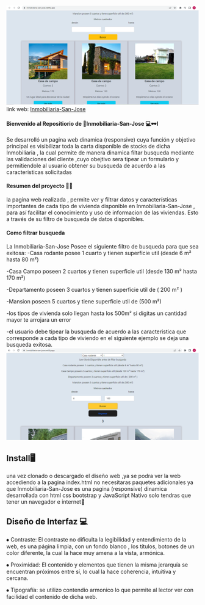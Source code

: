 ![Inmobiliaria San Jose](https://raw.githubusercontent.com/fagust1992/cv/main/img/proyecto1.png "Inmobiliaria San Jose")
link web:
[Inmobiliaria-San-Jose](https://inmobiliaria-san-jose.netlify.app/)
#### Bienvenido al Repositiorio de 👩‍Inmobiliaria-San-Jose 💻🕶I
Se desarrolló un pagina web  dinamica (responsive)  cuya función y objetivo principal es visibilizar toda la carta disponible de stocks de dicha Inmobiliaria , la cual permite de manera dinamica filtar busqueda mediante las validaciones del cliente ,cuyo obejtivo sera tipear un formulario y permitiendole al usuario obtener su busqueda de acuerdo a las caracteristicas solicitadas

####  Resumen del proyecto 👊🏼
la pagina web realizada , permite  ver y filtrar datos y características importantes de cada tipo de vivienda disponible en Inmobiliaria-San-Jose , para así facilitar el conocimiento y uso de informacion de las viviendas. Esto a través de  su filtro de busqueda  de datos disponibles.

####  Como filtrar busqueda
La  Inmobiliaria-San-Jose Posee  el siguiente filtro de busqueda para que sea exitosa:
-Casa rodante posee 1 cuarto y tienen superficie util (desde 6 m² hasta 80 m²)

-Casa Campo poseen 2 cuartos y tienen superficie util (desde 130 m² hasta 170 m²)

-Departamento poseen 3 cuartos y tienen superficie util de ( 200 m² )

-Mansion poseen 5 cuartos y tiene superficie util de (500 m²)

  -los tipos de vivienda solo llegan hasta los 500m² si digitas un cantidad 
   mayor te arrojara un error

-el usuario debe tipear la busqueda de acuerdo a las caracteristica que corresponde a cada tipo de viviendo en el siguiente ejemplo  se deja una busqueda exitosa.
![Filtro-busqueda](https://raw.githubusercontent.com/fagust1992/cv/main/img/imagen-readme.png "Filtro-busqueda")

## Install🖥
una vez clonado o descargado el diseño web ,ya se podra ver la web accediendo a la pagina index.html no necesitaras paquetes adicionales ya que Inmobiliaria-San-Jose es una pagina (responsive)  dinamica desarrollada con html css bootstrap y JavaScript  Nativo solo tendras que tener un navegador e internet💎

## Diseño de Interfaz 💻
⦁ Contraste: El contraste no dificulta la legibilidad y entendimiento de la  web, es una página limpia, con un fondo blanco , los títulos, botones de un color diferente, la cual la hace muy amena a la vista, armónica.

⦁ Proximidad: El contenido y elementos que tienen la misma jerarquía se encuentran próximos entre sí, lo cual la hace coherencia, intuitiva y cercana.

⦁ Tipografía: se utilizo contendio armonico lo que permite al lector ver con facilidad el contenido de dicha web.

